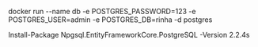 docker run --name db -e POSTGRES_PASSWORD=123 -e POSTGRES_USER=admin -e POSTGRES_DB=rinha -d postgres

Install-Package Npgsql.EntityFrameworkCore.PostgreSQL -Version 2.2.4s